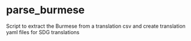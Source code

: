 # parse_burmese
Script to extract the Burmese from a translation csv and create translation yaml files for SDG translations
